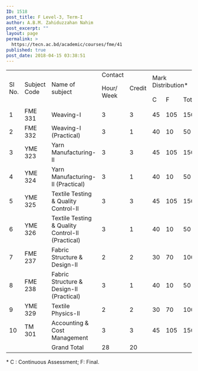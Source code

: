 ```yaml
---
ID: 1518
post_title: F Level-3, Term-I
author: A.B.M. Zahiduzzahan Nahim
post_excerpt: ""
layout: page
permalink: >
  https://tecn.ac.bd/academic/courses/fme/41
published: true
post_date: 2018-04-15 03:38:51
---
```

<table width="634">
<tbody>
<tr>
<td rowspan="2" width="33">Sl No.</td>
<td rowspan="2" width="87">Subject Code</td>
<td rowspan="2" width="229">Name of subject</td>
<td rowspan="2" width="57">Contact

Hour/ Week</td>
<td rowspan="2" width="57">Credit</td>
<td colspan="3" width="170">Mark Distribution*</td>
</tr>
<tr>
<td width="57">C</td>
<td width="57">F</td>
<td width="56">Total</td>
</tr>
<tr>
<td width="33">1</td>
<td width="87">FME 331</td>
<td width="229">Weaving-I</td>
<td width="57">3</td>
<td width="57">3</td>
<td width="57">45</td>
<td width="57">105</td>
<td width="56">150</td>
</tr>
<tr>
<td width="33">2</td>
<td width="87">FME 332</td>
<td width="229">Weaving-I (Practical)</td>
<td width="57">3</td>
<td width="57">1</td>
<td width="57">40</td>
<td width="57">10</td>
<td width="56">50</td>
</tr>
<tr>
<td width="33">3</td>
<td width="87">YME 323</td>
<td width="229">Yarn Manufacturing-Il</td>
<td width="57">3</td>
<td width="57">3</td>
<td width="57">45</td>
<td width="57">105</td>
<td width="56">150</td>
</tr>
<tr>
<td width="33">4</td>
<td width="87">YME 324</td>
<td width="229">Yarn Manufacturing-Il (Practical)</td>
<td width="57">3</td>
<td width="57">1</td>
<td width="57">40</td>
<td width="57">10</td>
<td width="56">50</td>
</tr>
<tr>
<td width="33">5</td>
<td width="87">YME 325</td>
<td width="229">Textile Testing &amp; Quality Control-Il</td>
<td width="57">3</td>
<td width="57">3</td>
<td width="57">45</td>
<td width="57">105</td>
<td width="56">150</td>
</tr>
<tr>
<td width="33">6</td>
<td width="87">YME 326</td>
<td width="229">Textile Testing &amp; Quality Control-Il (Practical)</td>
<td width="57">3</td>
<td width="57">1</td>
<td width="57">40</td>
<td width="57">10</td>
<td width="56">50</td>
</tr>
<tr>
<td width="33">7</td>
<td width="87">FME 237</td>
<td width="229">Fabric Structure &amp; Design-Il</td>
<td width="57">2</td>
<td width="57">2</td>
<td width="57">30</td>
<td width="57">70</td>
<td width="56">100</td>
</tr>
<tr>
<td width="33">8</td>
<td width="87">FME 238</td>
<td width="229">Fabric Structure &amp; Design-Il (Practical)</td>
<td width="57">3</td>
<td width="57">1</td>
<td width="57">40</td>
<td width="57">10</td>
<td width="56">50</td>
</tr>
<tr>
<td width="33">9</td>
<td width="87">YME 329</td>
<td width="229">Textile Physics-Il</td>
<td width="57">2</td>
<td width="57">2</td>
<td width="57">30</td>
<td width="57">70</td>
<td width="56">100</td>
</tr>
<tr>
<td width="33">10</td>
<td width="87">TM 301</td>
<td width="229">Accounting &amp; Cost Management</td>
<td width="57">3</td>
<td width="57">3</td>
<td width="57">45</td>
<td width="57">105</td>
<td width="56">150</td>
</tr>
<tr>
<td width="33"></td>
<td width="87"></td>
<td width="229">Grand Total</td>
<td width="57">28</td>
<td width="57">20</td>
<td width="57"></td>
<td width="57"></td>
<td width="56"></td>
</tr>
</tbody>
</table>
* C : Continuous Assessment; F: Final.